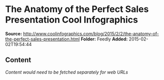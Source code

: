 # The Anatomy of the Perfect Sales Presentation Cool Infographics

**Source:** http://www.coolinfographics.com/blog/2015/2/2/the-anatomy-of-the-perfect-sales-presentation.html
**Folder:** Feedly
**Added:** 2015-02-02T19:54:44




## Content
*Content would need to be fetched separately for web URLs*
